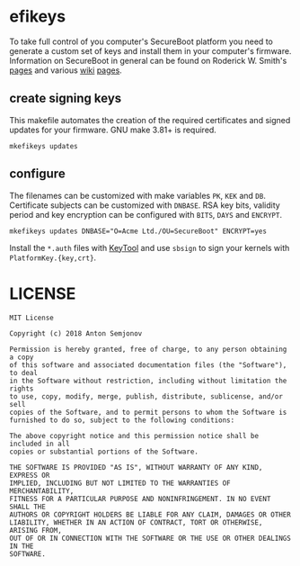 # efikeys

To take full control of you computer's SecureBoot platform you need to generate a custom set of keys
and install them in your computer's firmware. Information on SecureBoot in general can be found on
Roderick W. Smith's [pages][0] and various [wiki][1] [pages][2].

## create signing keys

This makefile automates the creation of the required certificates and signed updates for your
firmware. GNU make 3.81+ is required.

    mkefikeys updates

## configure

The filenames can be customized with make variables `PK`, `KEK` and `DB`. Certificate subjects can
be customized with `DNBASE`. RSA key bits, validity period and key encryption can be configured with
`BITS`, `DAYS` and `ENCRYPT`.

    mkefikeys updates DNBASE="O=Acme Ltd./OU=SecureBoot" ENCRYPT=yes

Install the `*.auth` files with [KeyTool][3] and use `sbsign` to sign your kernels with
`PlatformKey.{key,crt}`.

[0]: https://www.rodsbooks.com/efi-bootloaders/controlling-sb.html
[1]: https://wiki.archlinux.org/index.php/Secure_Boot
[2]: https://wiki.gentoo.org/wiki/Sakaki%27s_EFI_Install_Guide/Configuring_Secure_Boot
[3]: https://github.com/mjg59/efitools

# LICENSE

```
MIT License

Copyright (c) 2018 Anton Semjonov

Permission is hereby granted, free of charge, to any person obtaining a copy
of this software and associated documentation files (the "Software"), to deal
in the Software without restriction, including without limitation the rights
to use, copy, modify, merge, publish, distribute, sublicense, and/or sell
copies of the Software, and to permit persons to whom the Software is
furnished to do so, subject to the following conditions:

The above copyright notice and this permission notice shall be included in all
copies or substantial portions of the Software.

THE SOFTWARE IS PROVIDED "AS IS", WITHOUT WARRANTY OF ANY KIND, EXPRESS OR
IMPLIED, INCLUDING BUT NOT LIMITED TO THE WARRANTIES OF MERCHANTABILITY,
FITNESS FOR A PARTICULAR PURPOSE AND NONINFRINGEMENT. IN NO EVENT SHALL THE
AUTHORS OR COPYRIGHT HOLDERS BE LIABLE FOR ANY CLAIM, DAMAGES OR OTHER
LIABILITY, WHETHER IN AN ACTION OF CONTRACT, TORT OR OTHERWISE, ARISING FROM,
OUT OF OR IN CONNECTION WITH THE SOFTWARE OR THE USE OR OTHER DEALINGS IN THE
SOFTWARE.
```
